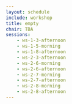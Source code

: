 ```yaml
---
layout: schedule
include: workshop
title: empty
chair: TBA
sessions:
    - ws-1-3-afternoon
    - ws-1-5-morning
    - ws-1-8-afternoon
    - ws-2-3-afternoon
    - ws-2-6-morning
    - ws-2-6-afternoon
    - ws-2-7-morning
    - ws-2-7-afternoon
    - ws-2-8-morning
    - ws-2-8-afternoon
---
```

